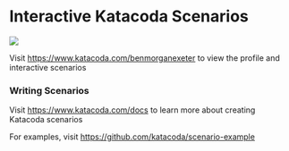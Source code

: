 # Interactive Katacoda Scenarios

[![](http://shields.katacoda.com/katacoda/benmorganexeter/count.svg)](https://www.katacoda.com/benmorganexeter "Get your profile on Katacoda.com")

Visit https://www.katacoda.com/benmorganexeter to view the profile and interactive scenarios

### Writing Scenarios
Visit https://www.katacoda.com/docs to learn more about creating Katacoda scenarios

For examples, visit https://github.com/katacoda/scenario-example
